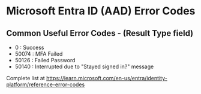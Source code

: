 # Microsoft Entra ID (AAD) Error Codes

## Common Useful Error Codes - (Result Type field)
* 0 : Success
* 50074 : MFA Failed
* 50126 : Failed Password
* 50140 : Interrupted due to "Stayed signed in?" message

Complete list at https://learn.microsoft.com/en-us/entra/identity-platform/reference-error-codes
